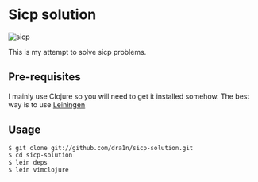 # Sicp solution

![sicp](http://i.imgur.com/bXWyhrA.jpg)

This is my attempt to solve sicp problems.

## Pre-requisites

I mainly use Clojure so you will need to get it installed somehow. The best
way is to use [Leiningen](https://github.com/technomancy/leiningen)

## Usage

```bash
$ git clone git://github.com/dra1n/sicp-solution.git
$ cd sicp-solution
$ lein deps
$ lein vimclojure
```
